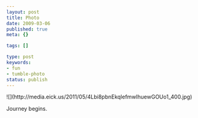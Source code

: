 ```yaml
---
layout: post
title: Photo
date: 2009-03-06
published: true
meta: {}

tags: []

type: post
keywords:
- fun
- tumble-photo
status: publish
---
```

<div class="figure">            ![](http://media.eick.us/2011/05/4Lbi8pbnEkqlefmwIhuewGOUo1_400.jpg)        </div>

Journey begins.

